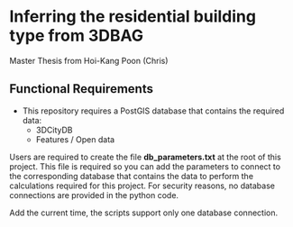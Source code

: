 # Inferring the residential building type from 3DBAG
Master Thesis from Hoi-Kang Poon (Chris)

## Functional Requirements
- This repository requires a PostGIS database that contains the required data:
    - 3DCityDB
    -  Features / Open data

Users are required to create the file **db_parameters.txt** at the root of this project. This file is required so you can add the parameters to connect to the corresponding database that contains the data to perform the calculations required for this project. For security reasons, no database connections are provided in the python code.

Add the current time, the scripts support only one database connection.